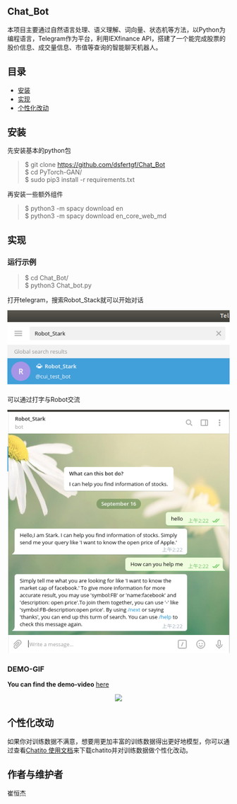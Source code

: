 ## Chat_Bot
本项目主要通过自然语言处理、语义理解、词向量、状态机等方法，以Python为编程语言，Telegram作为平台，利用IEXfinance API，搭建了一个能完成股票的股价信息、成交量信息、市值等查询的智能聊天机器人。
## 目录
* [安装](#安装)
* [实现](#实现)
* [个性化改动](#个性化改动)
## 安装
先安装基本的python包
>$ git clone https://github.com/dsfertgf/Chat_Bot<br>
>$ cd PyTorch-GAN/<br>
>$ sudo pip3 install -r requirements.txt

再安装一些额外组件
>$ python3 -m spacy download en<br>
>$ python3 -m spacy download en_core_web_md

## 实现
### 运行示例
>$ cd Chat_Bot/<br>
>$ python3 Chat_bot.py

打开telegram，搜索Robot_Stack就可以开始对话<br>
<p align="center">
    <img src="assets/1.png" width="600"\>
</p>

可以通过打字与Robot交流<br>

<p align="center">
    <img src="assets/2.png" width="600"\>
</p>

### DEMO-GIF
<b>You can find the demo-video</b> [here](https://www.bilibili.com/video/av67945882)
<p align="center">
    <img src="assets/demo.gif" width="400"\>
</p>

## 个性化改动
如果你对训练数据不满意，想要用更加丰富的训练数据得出更好地模型，你可以通过查看[Chatito 使用文档](https://github.com/rodrigopivi/Chatito)来下载chatito并对训练数据做个性化改动。

## 作者与维护者
崔恒杰

